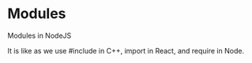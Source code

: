 # Modules
Modules in NodeJS


It is like as we use 
#include in C++, 
import in React,
and require in Node. 
